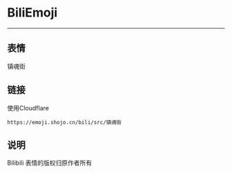 # BiliEmoji
---
## 表情
镇魂街
## 链接
使用Cloudflare
```
https://emoji.shojo.cn/bili/src/镇魂街
```
## 说明
Bilibili 表情的版权归原作者所有
